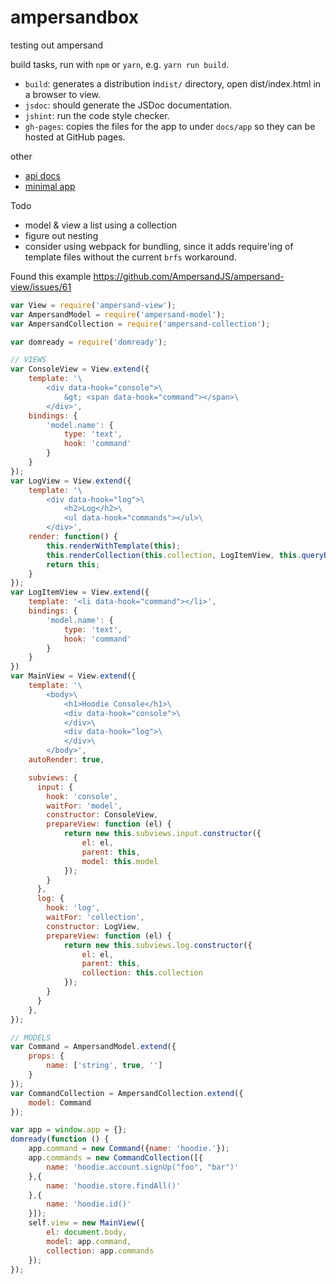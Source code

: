 # ampersandbox
testing out ampersand


build tasks, run with ``npm`` or ``yarn``, e.g. ``yarn run build``.

- ``build``: generates a distribution in``dist/`` directory, open dist/index.html in a browser to view.
- ``jsdoc``: should generate the JSDoc documentation.
- ``jshint``: run the code style checker.
- ``gh-pages``: copies the files for the app to under ``docs/app`` so they can be hosted at GitHub pages.



other

- [api docs](https://jspaaks.github.io/ampersandbox/api/0.0.0)
- [minimal app](https://jspaaks.github.io/ampersandbox/app/)


Todo

- model & view a list using a collection 
- figure out nesting
- consider using webpack for bundling, since it adds require'ing of template 
  files without the current ``brfs`` workaround.



Found this example https://github.com/AmpersandJS/ampersand-view/issues/61 

```javascript
var View = require('ampersand-view');
var AmpersandModel = require('ampersand-model');
var AmpersandCollection = require('ampersand-collection');

var domready = require('domready');

// VIEWS
var ConsoleView = View.extend({
    template: '\
        <div data-hook="console">\
            &gt; <span data-hook="command"></span>\
        </div>',
    bindings: {
        'model.name': {
            type: 'text',
            hook: 'command'
        }
    }
});
var LogView = View.extend({
    template: '\
        <div data-hook="log">\
            <h2>Log</h2>\
            <ul data-hook="commands"></ul>\
        </div>',
    render: function() {
        this.renderWithTemplate(this);
        this.renderCollection(this.collection, LogItemView, this.queryByHook('commands'));
        return this;
    }
});
var LogItemView = View.extend({
    template: '<li data-hook="command"></li>',
    bindings: {
        'model.name': {
            type: 'text',
            hook: 'command'
        }
    }
})
var MainView = View.extend({
    template: '\
        <body>\
            <h1>Hoodie Console</h1>\
            <div data-hook="console">\
            </div>\
            <div data-hook="log">\
            </div>\
        </body>',
    autoRender: true,

    subviews: {
      input: {
        hook: 'console',
        waitFor: 'model',
        constructor: ConsoleView,
        prepareView: function (el) {
            return new this.subviews.input.constructor({
                el: el,
                parent: this,
                model: this.model
            });
        }
      },
      log: {
        hook: 'log',
        waitFor: 'collection',
        constructor: LogView,
        prepareView: function (el) {
            return new this.subviews.log.constructor({
                el: el,
                parent: this,
                collection: this.collection
            });
        }
      }
    },
});

// MODELS
var Command = AmpersandModel.extend({
    props: {
        name: ['string', true, '']
    }
});
var CommandCollection = AmpersandCollection.extend({
    model: Command
});

var app = window.app = {};
domready(function () {
    app.command = new Command({name: 'hoodie.'});
    app.commands = new CommandCollection([{
        name: 'hoodie.account.signUp("foo", "bar")'
    },{
        name: 'hoodie.store.findAll()'
    },{
        name: 'hoodie.id()'
    }]);
    self.view = new MainView({
        el: document.body,
        model: app.command,
        collection: app.commands
    });
});
```